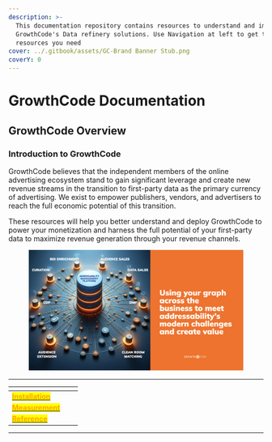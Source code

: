 ```yaml
---
description: >-
  This documentation repository contains resources to understand and implement
  GrowthCode's Data refinery solutions. Use Navigation at left to get to the
  resources you need
cover: ../.gitbook/assets/GC-Brand Banner Stub.png
coverY: 0
---
```


# GrowthCode Documentation

## GrowthCode Overview

### Introduction to GrowthCode

GrowthCode believes that the independent members of the online advertising ecosystem stand to gain significant leverage and create new revenue streams in the transition to first-party data as the primary currency of advertising. We exist to empower publishers, vendors, and advertisers to reach the full economic potential of this transition.

These resources will help you better understand and deploy GrowthCode to power your monetization and harness the full potential of your first-party data to maximize revenue generation through your revenue channels.

<figure><img src="../.gitbook/assets/image (1) (1).png" alt=""><figcaption></figcaption></figure>

***



<table data-view="cards"><thead><tr><th></th><th></th><th></th></tr></thead><tbody><tr><td><a href="broken-reference"><mark style="color:orange;"><strong>Installation</strong></mark></a></td><td></td><td></td></tr><tr><td><a href="broken-reference"><mark style="color:orange;"><strong>Measurement</strong></mark></a></td><td></td><td></td></tr><tr><td><a href="broken-reference"><mark style="color:orange;"><strong>Reference</strong></mark></a></td><td></td><td></td></tr></tbody></table>



***
